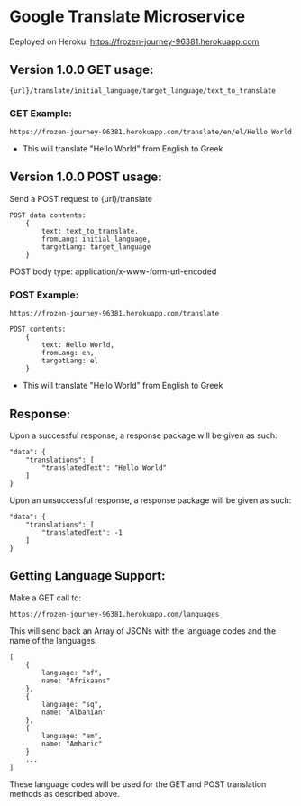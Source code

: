 # Google Translate Microservice

Deployed on Heroku: https://frozen-journey-96381.herokuapp.com

## Version 1.0.0 GET usage:<br/>
```
{url}/translate/initial_language/target_language/text_to_translate
```

### GET Example:<br/>
```
https://frozen-journey-96381.herokuapp.com/translate/en/el/Hello World
```
- This will translate "Hello World" from English to Greek

## Version 1.0.0 POST usage:<br/>
Send a POST request to {url}/translate
```
POST data contents:
    {
        text: text_to_translate,
        fromLang: initial_language,
        targetLang: target_language
    }
```
POST body type: application/x-www-form-url-encoded

### POST Example:<br/>
```
https://frozen-journey-96381.herokuapp.com/translate
```
```
POST contents:
    {
        text: Hello World,
        fromLang: en,
        targetLang: el
    }
```
- This will translate "Hello World" from English to Greek

## Response:<br/>
Upon a successful response, a response package will be given as such:
```
"data": {
    "translations": [
        "translatedText": "Hello World"
    ]
}
```

Upon an unsuccessful response, a response package will be given as such:
```
"data": {
    "translations": [
        "translatedText": -1
    ]
}
```

## Getting Language Support:<br/>
Make a GET call to:
```
https://frozen-journey-96381.herokuapp.com/languages
```
This will send back an Array of JSONs with the language codes and the name of the languages.
```
[
    {
        language: "af",
        name: "Afrikaans"
    },
    {
        language: "sq",
        name: "Albanian"
    },
    {
        language: "am",
        name: "Amharic"
    }
    ...
]
```
These language codes will be used for the GET and POST translation methods as described above.